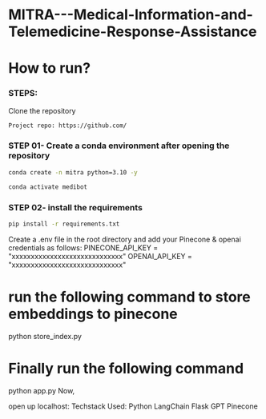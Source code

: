 # MITRA---Medical-Information-and-Telemedicine-Response-Assistance


# How to run?
### STEPS:
Clone the repository

```bash
Project repo: https://github.com/
```

### STEP 01- Create a conda environment after opening the repository
```bash
conda create -n mitra python=3.10 -y
```
```bash
conda activate medibot
```

### STEP 02- install the requirements
```bash
pip install -r requirements.txt
```
Create a .env file in the root directory and add your Pinecone & openai credentials as follows:
PINECONE_API_KEY = "xxxxxxxxxxxxxxxxxxxxxxxxxxxxx"
OPENAI_API_KEY = "xxxxxxxxxxxxxxxxxxxxxxxxxxxxx"
# run the following command to store embeddings to pinecone
python store_index.py
# Finally run the following command
python app.py
Now,

open up localhost:
Techstack Used:
Python
LangChain
Flask
GPT
Pinecone